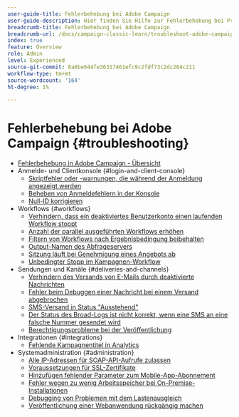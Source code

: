 ```yaml
---
user-guide-title: Fehlerbehebung bei Adobe Campaign
user-guide-description: Hier finden Sie Hilfe zur Fehlerbehebung bei Problemen mit Adobe Campaign.
breadcrumb-title: Fehlerbehebung bei Adobe Campaign
breadcrumb-url: /docs/campaign-classic-learn/troubleshoot-adobe-campaign/overview.html
index: true
feature: Overview
role: Admin
level: Experienced
source-git-commit: 8a6be644fe36317461efc9c2fdf73c2dc264c211
workflow-type: tm+mt
source-wordcount: '164'
ht-degree: 1%

---
```



# Fehlerbehebung bei Adobe Campaign {#troubleshooting}

+ [Fehlerbehebung in Adobe Campaign - Übersicht](/help/troubleshoot-adobe-campaign/overview.md)
+ Anmelde- und Clientkonsole {#login-and-client-console}
   + [Skriptfehler oder -warnungen, die während der Anmeldung angezeigt werden](/help/troubleshoot-adobe-campaign/script-error-during-login-errors.md)
   + [Beheben von Anmeldefehlern in der Konsole](/help/troubleshoot-adobe-campaign/console-login-errors.md)
   + [Null-ID korrigieren](/help/troubleshoot-adobe-campaign/fixing-zero-id.md)
+ Workflows {#workflows}
   + [Verhindern, dass ein deaktiviertes Benutzerkonto einen laufenden Workflow stoppt](/help/troubleshoot-adobe-campaign/prevent-disabled-accounts-from-stopping-workflow.md)
   + [Anzahl der parallel ausgeführten Workflows erhöhen](/help/troubleshoot-adobe-campaign/increase-parallel-workflows.md)
   + [Filtern von Workflows nach Ergebnisbedingung beibehalten](/help/troubleshoot-adobe-campaign/keep-result-workflow.md)
   + [Output-Namen des Abfrageservers](/help/troubleshoot-adobe-campaign/query-delivery-output-names.md)
   + [Sitzung läuft bei Genehmigung eines Angebots ab](/help/troubleshoot-adobe-campaign/session-expired-approving-offer.md)
   + [Unbedingter Stopp im Kampagnen-Workflow](/help/troubleshoot-adobe-campaign/unconditional-stop-workflow.md)
+ Sendungen und Kanäle {#deliveries-and-channels}
   + [Verhindern des Versands von E-Mails durch deaktivierte Nachrichten](/help/troubleshoot-adobe-campaign/disabled-messages-sending-emails.md)
   + [Fehler beim Debuggen einer Nachricht bei einem Versand abgebrochen](/help/troubleshoot-adobe-campaign/message-cancelled-error.md)
   + [SMS-Versand in Status &quot;Ausstehend&quot;](/help/troubleshoot-adobe-campaign/resolve-pending-state-sms-delivery.md)
   + [Der Status des Broad-Logs ist nicht korrekt, wenn eine SMS an eine falsche Nummer gesendet wird](/help/troubleshoot-adobe-campaign/sms-broad-log.md)
   + [Berechtigungsprobleme bei der Veröffentlichung](/help/troubleshoot-adobe-campaign/publishing-permissions-issues.md)
+ Integrationen {#integrations}
   + [Fehlende Kampagnentitel in Analytics](/help/troubleshoot-adobe-campaign/missing-campaign-label.md)
+ Systemadministration {#administration}
   + [Alle IP-Adressen für SOAP-API-Aufrufe zulassen](/help/troubleshoot-adobe-campaign/allow-all-ip-address-to-make-soap-calls.md)
   + [Voraussetzungen für SSL-Zertifikate](/help/troubleshoot-adobe-campaign/ssl-pre-requisites.md)
   + [Hinzufügen fehlender Parameter zum Mobile-App-Abonnement](/help/troubleshoot-adobe-campaign/missing-parameters-app-subscription.md)
   + [Fehler wegen zu wenig Arbeitsspeicher bei On-Premise-Installationen](/help/troubleshoot-adobe-campaign/troubleshooting-memory-issues.md)
   + [Debugging von Problemen mit dem Lastenausgleich](/help/troubleshoot-adobe-campaign/load-balancer-issues.md)
   + [Veröffentlichung einer Webanwendung rückgängig machen](/help/troubleshoot-adobe-campaign/unpublish-web-application.md)
